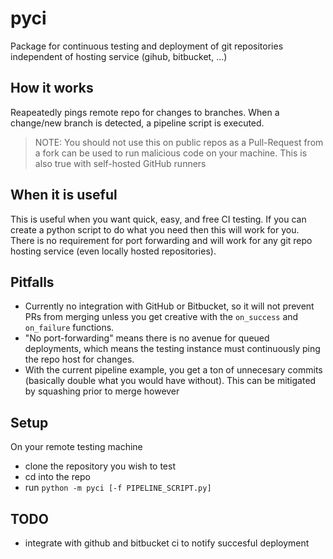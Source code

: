 # pyci
Package for continuous testing and deployment of git repositories independent of hosting service (gihub, bitbucket, ...)

## How it works
Reapeatedly pings remote repo for changes to branches. When a change/new branch is detected, a pipeline script is executed.

> NOTE: You should not use this on public repos as a Pull-Request from a fork can be used to run malicious code on your machine. This is also true with self-hosted GitHub runners

## When it is useful
This is useful when you want quick, easy, and free CI testing. If you can create a python script to do what you need then this will work for you. There is no requirement for port forwarding and will work for any git repo hosting service (even locally hosted repositories).

## Pitfalls
* Currently no integration with GitHub or Bitbucket, so it will not prevent PRs from merging unless you get creative with the `on_success` and `on_failure` functions.
* "No port-forwarding" means there is no avenue for queued deployments, which means the testing instance must continuously ping the repo host for changes.
* With the current pipeline example, you get a ton of unnecesary commits (basically double what you would have without). This can be mitigated by squashing prior to merge however

## Setup
On your remote testing machine
* clone the repository you wish to test
* cd into the repo
* run `python -m pyci [-f PIPELINE_SCRIPT.py]`

## TODO
* integrate with github and bitbucket ci to notify succesful deployment
